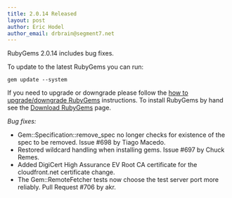 ```yaml
---
title: 2.0.14 Released
layout: post
author: Eric Hodel
author_email: drbrain@segment7.net
---
```


RubyGems 2.0.14 includes bug fixes.

To update to the latest RubyGems you can run:

    gem update --system

If you need to upgrade or downgrade please follow the [how to upgrade/downgrade
RubyGems][upgrading] instructions.  To install RubyGems by hand see the
[Download RubyGems][download] page.

_Bug fixes:_

* Gem::Specification::remove_spec no longer checks for existence of the spec to be removed.  Issue #698 by Tiago Macedo.
* Restored wildcard handling when installing gems.  Issue #697 by Chuck Remes.
* Added DigiCert High Assurance EV Root CA certificate for the cloudfront.net certificate change.
* The Gem::RemoteFetcher tests now choose the test server port more reliably. Pull Request #706 by akr.


[download]: http://rubygems.org/pages/download
[upgrading]: http://docs.seattlerb.org/rubygems/UPGRADING_rdoc.html

